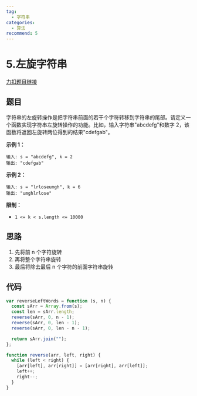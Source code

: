 ```yaml
---
tag:
  - 字符串
categories:
  - 算法
recommend: 5
---
```


# 5.左旋字符串

[力扣题目链接](https://leetcode.cn/problems/zuo-xuan-zhuan-zi-fu-chuan-lcof/)

## 题目

字符串的左旋转操作是把字符串前面的若干个字符转移到字符串的尾部。请定义一个函数实现字符串左旋转操作的功能。比如，输入字符串"abcdefg"和数字 2，该函数将返回左旋转两位得到的结果"cdefgab"。

**示例 1：**

```
输入: s = "abcdefg", k = 2
输出: "cdefgab"
```

**示例 2：**

```
输入: s = "lrloseumgh", k = 6
输出: "umghlrlose"
```

**限制：**

- `1 <= k < s.length <= 10000`

## 思路

1. 先将前 n 个字符旋转
2. 再将整个字符串旋转
3. 最后将除去最后 n 个字符的前面字符串旋转

## 代码

```js
var reverseLeftWords = function (s, n) {
  const sArr = Array.from(s);
  const len = sArr.length;
  reverse(sArr, 0, n - 1);
  reverse(sArr, 0, len - 1);
  reverse(sArr, 0, len - n - 1);

  return sArr.join("");
};

function reverse(arr, left, right) {
  while (left < right) {
    [arr[left], arr[right]] = [arr[right], arr[left]];
    left++;
    right--;
  }
}
```
